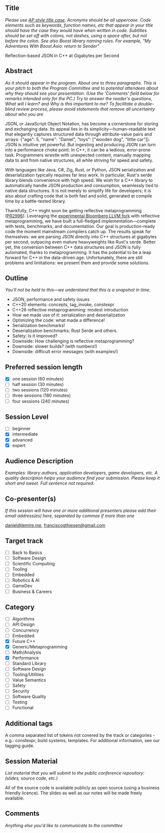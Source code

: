 ## Title

*Please use [AP style title case](https://titlecase.com/). Acronyms should be all uppercase. Code elements such as keywords, function names, etc that appear in your title should have the case they would have when written in code. Subtitles should be set off with colons, not dashes, using a space after, but not before the colon. See also Boost library naming rules.
For example, "My Adventures With Boost.Asio: return to Sender"* 


Reflection-based JSON in C++ at Gigabytes per Second

## Abstract

*As it should appear in the program. About one to three paragraphs. This is your pitch to both the Program Committee and to potential attendees about why they should see your presentation. (Use the 'Comments' field below for remarks intended only for the PC.)
Try to answer the reader's questions, What will I learn? and Why is this important to me? To facilitate a double-blind review process, please avoid statements that remove all uncertainty about who you are*

JSON, or JavaScript Object Notation, has become a cornerstone for storing and exchanging data. Its appeal lies in its simplicity—human-readable text that elegantly captures structured data through attribute-value pairs and arrays: {"age": 5, "name": "Daniel", "toys": ["wooden dog", "little car"]}. JSON is intuitive yet powerful. But ingesting and producing JSON can turn into a performance choke point. In C++, it can be a tedious, error-prone task. Programmers wrestle with unexpected content, manually mapping data to and from native structures, all while striving for speed and safety.

With languages like Java, C#, Zig, Rust, or Python, JSON serialization and deserialization typically requires far less work. In particular, Rust's serde library blends convenience with high speed. We wish for a C++ library to automatically handle JSON production and consumption, seamlessly tied to native data structures. It is not merely to simplify life for developers; it is also about crafting code that is both fast and solid, generated at compile time by a battle-tested library.

Thankfully, C++ might soon be getting reflective metaprogramming ([PR2996](https://github.com/cplusplus/papers/issues/1668)). Leveraging the [experimental Bloomberg LLVM fork](https://github.com/bloomberg/clang-p2996) with reflective metaprogramming, we have built a full-fledged implementation—complete with tests, benchmarks, and documentation. Our goal is production-ready code the moment mainstream compilers catch up. The results speak for themselves: we are parsing JSON directly into C++ structures at gigabytes per second, outpacing even mature heavyweights like Rust's serde. Better yet, the conversion between C++ data structures and JSON is fully automated, thanks to metaprogramming. It has the potential to be a leap forward for C++ in the data-driven age. Unfortunately, there are still problems and limitations: we present them and provide some solutions.


## Outline

*You'll not be held to this—we understand that this is a snapshot in time.*

- JSON, performance and safety issues
- C++20 elements: concepts, tag_invoke, constexpr
- C++26 reflective metaprogramming: modest introduction
- How we made use of it: serialization and deserialization
- Optimizing the code: what made a difference!
- Serialization benchmarks!
- Deserialization benchmarks: Rust Serde and others.
- Safety: Is it improved?
- Downside: How challenging is reflective metaprogramming?
- Downside: slower builds? (with numbers!)
- Downside: difficult error messages (with examples!)


## Preferred session length


- [X] one session (60 minutes)
- [ ] half session (30 minutes)
- [ ] two sessions (120 minutes)
- [ ] three sessions (180 minutes)
- [ ] four sessions (240 minutes)

## Session Level

- [ ] beginner
- [x] intermediate
- [x] advanced
- [x] expert

## Audience Description

*Examples: library authors, application developers, game developers, etc. A quality description helps your audience find your submission. Please keep it short and sweet. Full sentence not required.*

## Co-presenter(s)

*If this session will have one or more additional presenters please add their email address(es) here, separated by commas if more than one*

 daniel@lemire.me, franciscogthiesen@gmail.com

## Target track

- [ ] Back to Basics
- [ ] Software Design
- [ ] Scientific Computing
- [ ] Tooling
- [ ] Embedded
- [ ] Robotics & AI
- [ ] GameDev
- [ ] Business & Careers

## Category

- [ ] Algorithms
- [ ] API Design
- [ ] Concurrency
- [ ] Embedded
- [X] Future C++
- [X] Generic/Metaprogramming
- [ ] Math/Analysis
- [X] Performance
- [ ] Standard Library
- [ ] Software Design
- [ ] Tooling/Utilities
- [ ] Value Semantics
- [ ] Safety
- [ ] Security
- [ ] Software Quality
- [ ] Testing
- [ ] Functional

## Additional tags
A comma separated list of tokens not covered by the track or categories - e.g.: constexpr, build systems, templates.
For additional information, see our tagging guide.

## Session Material
*List material that you will submit to the public conference repository: (slides, source code, etc.)*

All of the source code is available publicly as open source (using a business friendly licence). The slides as well as our notes will be made freely available.


## Comments
*Anything else you'd like to communicate to the committee*
